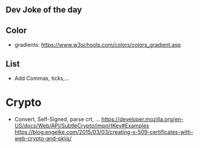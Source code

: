 ## Dev Joke of the day

## Color
- gradients: https://www.w3schools.com/colors/colors_gradient.asp

## List
* Add Commas, ticks,...

# Crypto
* Convert, Self-Signed, parse crt, ...
https://developer.mozilla.org/en-US/docs/Web/API/SubtleCrypto/importKey#Examples
https://blog.engelke.com/2015/03/03/creating-x-509-certificates-with-web-crypto-and-pkijs/

